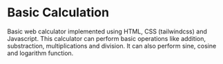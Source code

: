 # Basic Calculation

Basic web calculator implemented using HTML, CSS (tailwindcss) and Javascript. 
This calculator can perform basic operations like addition, substraction, multiplications and division. It can also perform sine, cosine and logarithm function.